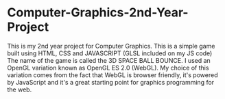 # Computer-Graphics-2nd-Year-Project
This is my 2nd year project for Computer Graphics.
This is a simple game built using HTML, CSS and JAVASCRIPT (GLSL included on my JS code)
The name of the game is called the 3D SPACE BALL BOUNCE.
I used an OpenGL variation known as OpenGL ES 2.0 (WebGL).
My choice of this variation comes from the fact that WebGL is browser friendly, it's powered by JavaScript and it's a great starting point for graphics programming for the web.
